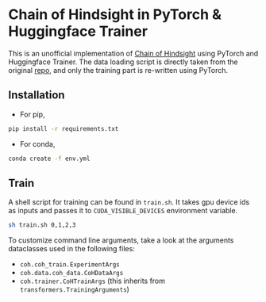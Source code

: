 # Chain of Hindsight in PyTorch & Huggingface Trainer

This is an unofficial implementation of [Chain of Hindsight](https://arxiv.org/abs/2302.02676)
using PyTorch and Huggingface Trainer. The data loading script is directly taken from the original
[repo](https://github.com/lhao499/CoH), and only the training part is re-written using PyTorch.

## Installation

- For pip,

```bash
pip install -r requirements.txt
```

- For conda,

```bash
conda create -f env.yml
```

## Train

A shell script for training can be found in `train.sh`. It takes gpu device ids
as inputs and passes it to `CUDA_VISIBLE_DEVICES` environment variable.

```bash
sh train.sh 0,1,2,3
```

To customize command line arguments, take a look at the arguments dataclasses
used in the following files:

- `coh.coh_train.ExperimentArgs`
- `coh.data.coh_data.CoHDataArgs`
- `coh.trainer.CoHTrainArgs`  (this inherits from `transformers.TrainingArguments`)
